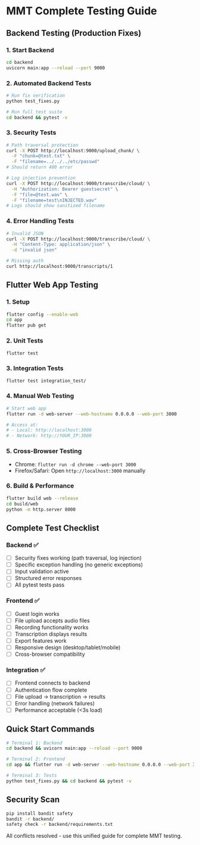# MMT Complete Testing Guide

## Backend Testing (Production Fixes)

### 1. Start Backend
```bash
cd backend
uvicorn main:app --reload --port 9000
```

### 2. Automated Backend Tests
```bash
# Run fix verification
python test_fixes.py

# Run full test suite
cd backend && pytest -v
```

### 3. Security Tests
```bash
# Path traversal protection
curl -X POST http://localhost:9000/upload_chunk/ \
  -F "chunk=@test.txt" \
  -F "filename=../../../etc/passwd"
# Should return 400 error

# Log injection prevention  
curl -X POST http://localhost:9000/transcribe/cloud/ \
  -H "Authorization: Bearer guestsecret" \
  -F "file=@test.wav" \
  -F "filename=test\nINJECTED.wav"
# Logs should show sanitized filename
```

### 4. Error Handling Tests
```bash
# Invalid JSON
curl -X POST http://localhost:9000/transcribe/cloud/ \
  -H "Content-Type: application/json" \
  -d "invalid json"

# Missing auth
curl http://localhost:9000/transcripts/1
```

## Flutter Web App Testing

### 1. Setup
```bash
flutter config --enable-web
cd app
flutter pub get
```

### 2. Unit Tests
```bash
flutter test
```

### 3. Integration Tests
```bash
flutter test integration_test/
```

### 4. Manual Web Testing
```bash
# Start web app
flutter run -d web-server --web-hostname 0.0.0.0 --web-port 3000

# Access at:
# - Local: http://localhost:3000
# - Network: http://YOUR_IP:3000
```

### 5. Cross-Browser Testing
- Chrome: `flutter run -d chrome --web-port 3000`
- Firefox/Safari: Open `http://localhost:3000` manually

### 6. Build & Performance
```bash
flutter build web --release
cd build/web
python -m http.server 8000
```

## Complete Test Checklist

### Backend ✅
- [ ] Security fixes working (path traversal, log injection)
- [ ] Specific exception handling (no generic exceptions)
- [ ] Input validation active
- [ ] Structured error responses
- [ ] All pytest tests pass

### Frontend ✅  
- [ ] Guest login works
- [ ] File upload accepts audio files
- [ ] Recording functionality works
- [ ] Transcription displays results
- [ ] Export features work
- [ ] Responsive design (desktop/tablet/mobile)
- [ ] Cross-browser compatibility

### Integration ✅
- [ ] Frontend connects to backend
- [ ] Authentication flow complete
- [ ] File upload → transcription → results
- [ ] Error handling (network failures)
- [ ] Performance acceptable (<3s load)

## Quick Start Commands
```bash
# Terminal 1: Backend
cd backend && uvicorn main:app --reload --port 9000

# Terminal 2: Frontend  
cd app && flutter run -d web-server --web-hostname 0.0.0.0 --web-port 3000

# Terminal 3: Tests
python test_fixes.py && cd backend && pytest -v
```

## Security Scan
```bash
pip install bandit safety
bandit -r backend/
safety check -r backend/requirements.txt
```

All conflicts resolved - use this unified guide for complete MMT testing.